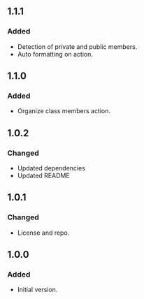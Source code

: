 ## 1.1.1

### Added

- Detection of private and public members.
- Auto formatting on action.

## 1.1.0

### Added

- Organize class members action.

## 1.0.2

### Changed

- Updated dependencies
- Updated README

## 1.0.1

### Changed

- License and repo.

## 1.0.0

### Added

- Initial version.
